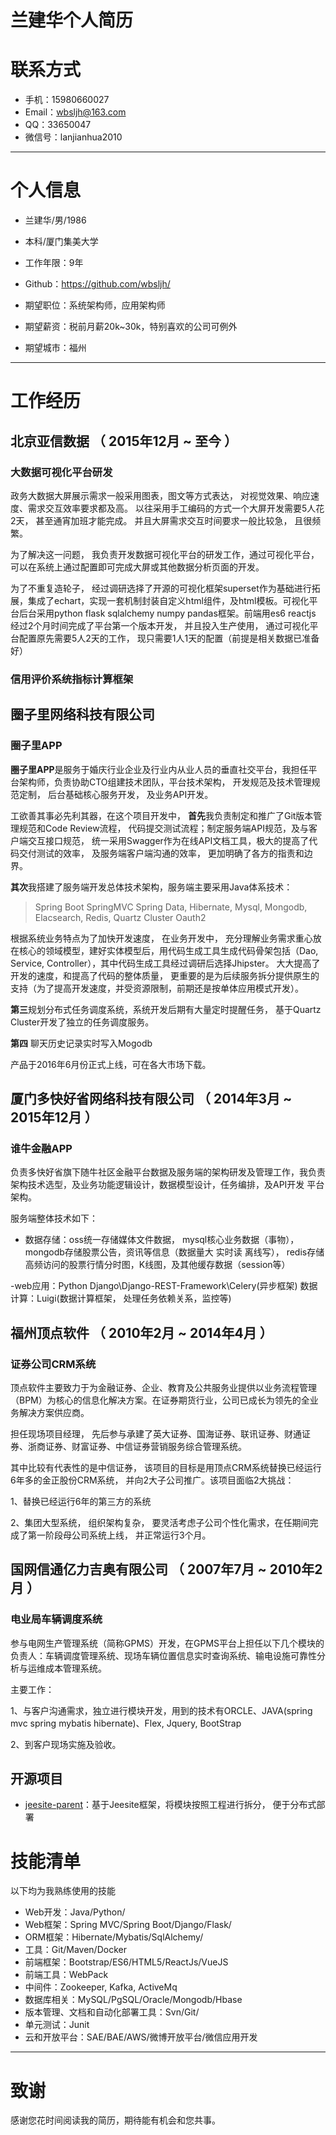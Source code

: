 # 兰建华个人简历
# 联系方式

- 手机：15980660027 
- Email：wbsljh@163.com
- QQ：33650047
- 微信号：lanjianhua2010

---

# 个人信息

 - 兰建华/男/1986 
 - 本科/厦门集美大学 
 - 工作年限：9年
 - Github：https://github.com/wbsljh/

 - 期望职位：系统架构师，应用架构师
 - 期望薪资：税前月薪20k~30k，特别喜欢的公司可例外
 - 期望城市：福州

---

# 工作经历

## 北京亚信数据 （ 2015年12月 ~ 至今 ）

### 大数据可视化平台研发

政务大数据大屏展示需求一般采用图表，图文等方式表达， 对视觉效果、响应速度、需求交互效率要求都及高。 以往采用手工编码的方式一个大屏开发需要5人花2天， 甚至通宵加班才能完成。 并且大屏需求交互时间要求一般比较急， 且很频繁。 

为了解决这一问题， 我负责开发数据可视化平台的研发工作，通过可视化平台，可以在系统上通过配置即可完成大屏或其他数据分析页面的开发。

为了不重复造轮子， 经过调研选择了开源的可视化框架superset作为基础进行拓展，集成了echart，实现一套机制封装自定义html组件，及html模板。可视化平台后台采用python flask sqlalchemy numpy pandas框架。前端用es6 reactjs
    经过2个月时间完成了平台第一个版本开发， 并且投入生产使用， 通过可视化平台配置原先需要5人2天的工作， 现只需要1人1天的配置（前提是相关数据已准备好）

### 信用评价系统指标计算框架



## 圈子里网络科技有限公司

### 圈子里APP

**圈子里APP**是服务于婚庆行业企业及行业内从业人员的垂直社交平台，我担任平台架构师，负责协助CTO组建技术团队，平台技术架构， 开发规范及技术管理规范定制， 后台基础核心服务开发， 及业务API开发。

工欲善其事必先利其器，在这个项目开发中， **首先**我负责制定和推广了Git版本管理规范和Code Review流程， 代码提交测试流程；制定服务端API规范，及与客户端交互接口规范， 统一采用Swagger作为在线API文档工具，极大的提高了代码交付测试的效率， 及服务端客户端沟通的效率， 更加明确了各方的指责和边界。

**其次**我搭建了服务端开发总体技术架构，服务端主要采用Java体系技术：

> Spring Boot SpringMVC Spring Data, Hibernate, Mysql, Mongodb, Elacsearch, Redis, Quartz Cluster Oauth2

根据系统业务特点为了加快开发速度， 在业务开发中， 充分理解业务需求重心放在核心的领域模型，建好实体模型后，用代码生成工具生成代码骨架包括（Dao, Service, Controller），其中代码生成工具经过调研后选择Jhipster。 大大提高了开发的速度，和提高了代码的整体质量， 更重要的是为后续服务拆分提供原生的支持（为了提高开发速度，并受资源限制，前期还是按单体应用模式开发）。

**第三**规划分布式任务调度系统，系统开发后期有大量定时提醒任务， 基于Quartz Cluster开发了独立的任务调度服务。

**第四** 聊天历史记录实时写入Mogodb

产品于2016年6月份正式上线，可在各大市场下载。


## 厦门多快好省网络科技有限公司 （ 2014年3月 ~ 2015年12月 ）

### 谁牛金融APP

负责多快好省旗下随牛社区金融平台数据及服务端的架构研发及管理工作，我负责架构技术选型，及业务功能逻辑设计，数据模型设计，任务编排，及API开发 平台架构。

服务端整体技术如下： 

- 数据存储：oss统一存储媒体文件数据， mysql核心业务数据（事物），mongodb存储股票公告，资讯等信息（数据量大 实时读 离线写）， redis存储高频访问的股票行情分时图，K线图，及其他缓存数据（session等） 

-web应用：Python Django\Django-REST-Framework\Celery(异步框架) 数据计算：Luigi(数据计算框架， 处理任务依赖关系，监控等)
 
## 福州顶点软件 （ 2010年2月 ~ 2014年4月 ）

### 证券公司CRM系统

顶点软件主要致力于为金融证券、企业、教育及公共服务业提供以业务流程管理（BPM）为核心的信息化解决方案。在证券期货行业，公司已成长为领先的全业务解决方案供应商。

担任现场项目经理， 先后参与承建了英大证券、国海证券、联讯证券、财通证券、浙商证券、财富证券、中信证券营销服务综合管理系统。

其中比较有代表性的是中信证券， 该项目的目标是用顶点CRM系统替换已经运行6年多的金正股份CRM系统， 并向2大子公司推广。该项目面临2大挑战： 

1、替换已经运行6年的第三方的系统 

2、集团大型系统， 组织架构复杂， 要灵活考虑子公司个性化需求，在任期间完成了第一阶段母公司系统上线， 并正常运行3个月。

## 国网信通亿力吉奥有限公司 （ 2007年7月 ~ 2010年2月 ）

### 电业局车辆调度系统

参与电网生产管理系统（简称GPMS）开发，在GPMS平台上担任以下几个模块的负责人：车辆调度管理系统、现场车辆位置信息实时查询系统、输电设施可靠性分析与运维成本管理系统。 

主要工作： 

1、与客户沟通需求，独立进行模块开发，用到的技术有ORCLE、JAVA(spring mvc  spring  mybatis hibernate)、Flex, Jquery, BootStrap 

2、到客户现场实施及验收。


## 开源项目

 - [jeesite-parent](https://github.com/wbsljh/jeesite-parent)：基于Jeesite框架，将模块按照工程进行拆分， 便于分布式部署

# 技能清单

以下均为我熟练使用的技能

- Web开发：Java/Python/
- Web框架：Spring MVC/Spring Boot/Django/Flask/
- ORM框架：Hibernate/Mybatis/SqlAlchemy/
- 工具：Git/Maven/Docker
- 前端框架：Bootstrap/ES6/HTML5/ReactJs/VueJS
- 前端工具：WebPack
- 中间件：Zookeeper, Kafka, ActiveMq
- 数据库相关：MySQL/PgSQL/Oracle/Mongodb/Hbase
- 版本管理、文档和自动化部署工具：Svn/Git/
- 单元测试：Junit
- 云和开放平台：SAE/BAE/AWS/微博开放平台/微信应用开发


---

# 致谢
感谢您花时间阅读我的简历，期待能有机会和您共事。
